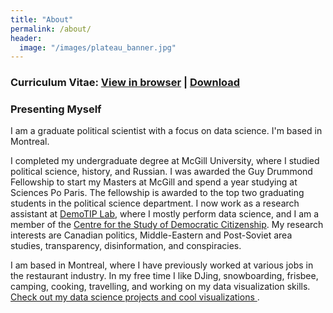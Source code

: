 ```yaml
---
title: "About"
permalink: /about/
header:
  image: "/images/plateau_banner.jpg"
---
```


### Curriculum Vitae: <a href="/files/CV_TimRoy_Public_July2020.pdf" target="_blank" >View in browser</a> | <a href="/files/CV_TimRoy_Public_July2020.pdf" download> Download</a>  

### Presenting Myself
I am a graduate political scientist with a focus on data science. I'm based in Montreal. 

I completed my undergraduate degree at McGill University, where I studied political science, history, and Russian. I was awarded the Guy Drummond Fellowship to start my Masters at McGill and spend a year studying at Sciences Po Paris. The fellowship is awarded to the top two graduating students in the political science department. I now work as a research assistant at <a href="http://www.aaronerlich.com/demotip-laboratory"> DemoTIP Lab</a>, where I mostly perform data science, and I am a member of the <a href="https://csdc-cecd.ca/"> Centre for the Study of Democratic Citizenship</a>. My research interests are Canadian politics, Middle-Eastern and Post-Soviet area studies, transparency, disinformation, and conspiracies. 

I am based in Montreal, where I have previously worked at various jobs in the restaurant industry. In my free time I like DJing, snowboarding, frisbee, camping, cooking, travelling, and working on my data visualization skills. <a href="/data-science"> Check out my data science projects and cool visualizations </a>.

